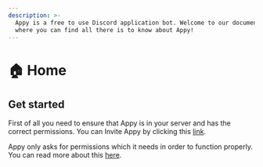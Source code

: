 ```yaml
---
description: >-
  Appy is a free to use Discord application bot. Welcome to our documentation
  where you can find all there is to know about Appy!
---
```


# 🏠 Home

## Get started

First of all you need to ensure that Appy is in your server and has the correct permissions. You can Invite Appy by clicking this [link](https://discord.com/oauth2/authorize?client\_id=853327905357561948\&permissions=8\&scope=applications.commands%20bot).

Appy only asks for permissions which it needs in order to function properly. You can read more about this [here](permissions.md).
